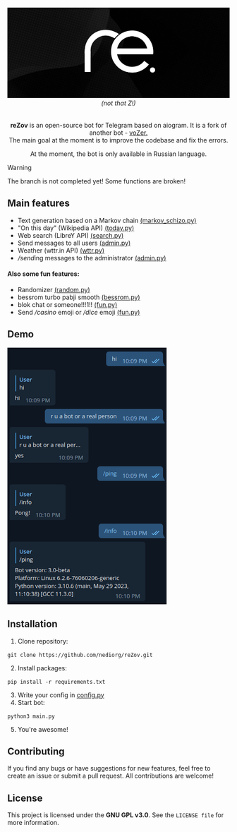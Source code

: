 <h6 align="center">
<img src="assets/logo.jpg" alt="reZov (not that z!)"></img><br>
 <i>(not that Z!)</i>
</h6>

<p align="center"><b>reZov</b> is an open-source bot for Telegram based on aiogram. It is a fork of another bot - <a href="https://codeberg.org/voZer-project/voZer/">voZer.</a><br>
  The main goal at the moment is to improve the codebase and fix the errors.</p>
<p align="center">At the moment, the bot is only available in Russian language.</p>

> [!WARNING]
> The branch is not completed yet! Some functions are broken!

## Main features
- Text generation based on a Markov chain [(markov_schizo.py)](src/Extensions/markov_schizo.py)
- "On this day" (Wikipedia API) [(today.py)](src/Extensions/today.py)
- Web search (LibreY API) [(search.py)](src/Extensions/search.py)
- Send messages to all users [(admin.py)](src/Extensions/admin.py)
- Weather (wttr.in API) [(wttr.py)](src/Extensions/wttr.py)
- */send*ing messages to the administrator [(admin.py)](src/Extensions/admin.py)
#### Also some fun features:
- Randomizer [(random.py)](src/Extensions/random.py)
- bessrom turbo pabji smooth [(bessrom.py)](src/Extensions/bessrom.py)
- blok chat or someone!!!1!! [(fun.py)](src/Extensions/fun.py)
- Send */casino* emoji or */dice* emoji [(fun.py)](src/Extensions/fun.py)
## Demo

<img src="assets/demo.png" alt="User: hi
                                Bot: hi
                                User: r u a bot or a real person
                                Bot: yes
                                User: /ping
                                Bot: Pong!
                                User: /info
                                Bot: Bot version: 3.0-beta
Platform: Linux 6.2.6-76060206-generic
Python version: 3.10.6 (main, May 29 2023, 11:10:38) [GCC 11.3.0]">

## Installation

1. Clone repository:
```
git clone https://github.com/nediorg/reZov.git
```
2. Install packages:
```
pip install -r requirements.txt
```
3. Write your config in [config.py](src/config.py)
4. Start bot:
```
python3 main.py
```
5. You're awesome!

## Contributing

If you find any bugs or have suggestions for new features, feel free to create an issue or submit a pull request. All contributions are welcome!

##  License

This project is licensed under the **GNU GPL v3.0**. See the `LICENSE file` for more information.
